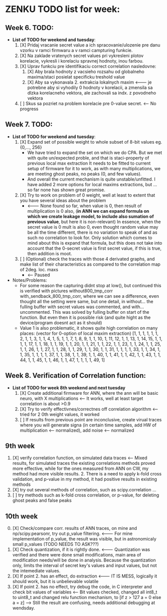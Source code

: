 # ZENKU TODO list for week:

## Week 6. TODO:
   - **List of TODO for weekend and tuesday**:
     1. [X] Pridaj vracanie secret value a ich spracovanie/ulozenie pre danu vzorku v ramci firmwaru a v ramci campturing funkcie.
     2. [X] Na zaklade vratenych secret values pri vykresleni plotov korelacie, vykresli i korelaciu spravnej hodnoty, inou farbou.
     3. [X] Uprav funkciu pre identifikaciu correct correlation nasledovne: 
        1. [X] Aby brala hodnoty z vacsieho rozsahu od globalneho maxima/staci posielat specificku treshold value
        2. [X] Aby sa vykonavala 2. extrakcia lokalnych maxim <--- je potrebne aby  si vyhodily 0 hodnoty v korelacii, a zmensila sa dlzka korelacneho vektora, ale zachovali sa indx. z povodneho vektora
     4. [ ] Skus sa pozriet na problem korelacie pre 0-value secret. <-- No progress

## Week 7. TODO:
   - **List of TODO for weekend and tuesday**:
     1. [X] Expand set of possible weight to whole subset of 8-bit values eg. {0,..., 256}
        - We have tried to expand the set on which we do CPA. But we met with quite un/expected proble, and that is staci-property of previous local max extraction
        It needs to be  fitted to current setup of firmware for it  to work, as with many multiplications, we are meeting ghost peaks, no peaks (0, and few values).
        - And overall the current mechanism is quite unstable/unfitted. I have added 2 more options for local maxims extractions, but ... so far none has shown  great promise.
     2. [X] Try to work on problem of 0 weight, well at least to extent that you have several ideas about the problem 
        - <--- None found so far, when value is 0, then result of 
        multiplication is 0 also,  (**in ANN we can expand formula on which we create leakage model, to include also sumation of previous value**, but here it is non-relevant)
        In essence, when the secret value is 0 mult is also 0, even thought random value may be all the time different, there is no variation to speak of and as such
        no correlation to look for. Only solution which comes to mind about this is expand that formula, but this does not take into account that the 0-secret value is 
        first secret value, if this is true, then addition is moot.
     3. [ ] (Optional) check the traces with those 4 derivated graphs, and make list of their characteristics as compared to the correlation map of 2deg. loc. maxs
         - <-- Paused
  - Notes/Problems: 
    -  For some reason the capturing didnt stop at low(), but continued this is verified with pictures without800_tmp_corr with_sendback_800_tmp_corr, where we can see
    a difference, even thought all the setting were same, but one detail, in without... the fulling buffer with secret values was commented, and with... uncommented. 
    This was solved by fulling buffer on start of the function. But even then it is possible risk (and quite hight as the device/program doesnt act as it should)
    - Value 1 is also problematic, it shows quite high correlation on many places: (vector for 0-option of local maxim extraction) [1, 1, 1, 1, 1, 1, 2, 1, 1, 3, 1, 1, 4, 1, 5, 1, 1, 7, 1, 8, 9, 1, 1, 10, 1, 11, 12, 1, 1, 13, 1, 14, 15, 1, 1, 1, 1, 17, 1, 1, 18, 1, 1, 19, 1, 1, 20, 1, 1, 21, 1, 1, 22, 1, 1, 23, 1, 1, 24, 1, 1, 25, 1, 1, 26, 1, 1, 27, 1, 1, 28, 1, 1, 29, 1, 1, 30, 1, 1, 31, 1, 1, 1, 1, 33, 1, 1, 34, 1, 1, 35, 1, 1, 1, 1, 37, 1, 1, 38, 1, 1, 39, 1, 1, 40, 1, 1, 41, 1, 1, 42, 1, 1, 43, 1, 1, 44, 1, 1, 45, 1, 1, 46, 1, 1, 47, 1, 1, 1, 1, 49, 1]
## Week 8. Verification of Correlation function:
  - **List of TODO for week 8th weekend and next tuesday**
    1. [X] Create additional firmware for ANN, where the ann will be basic neuro, with X multiplications <-- It works, well at least target correlation is about >0.9
    2. [X] Try to verify effectivnes/correctnes off correlation algorithm <-- tried for 2 0th weight values, it worked
    3. [ ] If results from previous point are inconclusive, create virual traces where you will generate signa
(in certain time samples, add HW of multiplication <-- normalized), add noise <-- normalized

## 9th week  
  1. [X] verify correlation function, on simulated data traces <-- Mixed results, for simulated traces the existing correlations methods proved more effective, while for the ones measured from ANN on CW, my method had more visible results.
     2. There is a need to apply k-fold cross validation, and p-value in my method, it had positive results in existing methods
  2. [X] try out several methods of correlation, such as scipy.correlation ...
  3. [ ] try methods such as k-fold cross correlation, or p-value, for deleting ghost peaks and false peaks

## 10th week 
  0. [X] Check/compare corr. results of ANN traces, on mine and np/scipy.pearsonr, try out p_value filtering. <--- For mine implementation of p_value, the result was visible, but in astronomicaly small p_values (TODO NEEDS TO ASK???)
  1. [X] Check quantization, if it is rightly done. <--- Quantization was verified and there were done small modifications, main area of modification needs/will be done in analysis. Because the quantization only, limits the interval of  secret key's values and input values, but  not the intemediate values.
  2. [X] If point 2. has an effect, do extraction <--- IT IS MESS, logically it should work, but it is unbelievable volatile
  3. [X] If point 2. has no effect, try debug the code, in C interpreter and check bit values of variables <-- Bit values checked, changed all int8_t to uint8_t and changed relu function mechanism, to [if z > 127 a = 0 else a = z]
       --> Still the result are confusing, needs additional debugging at wendsday.